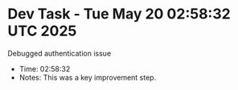 # Dev Task - Tue May 20 02:58:32 UTC 2025
Debugged authentication issue
- Time: 02:58:32
- Notes: This was a key improvement step.
